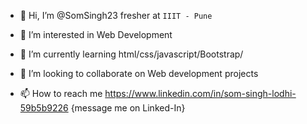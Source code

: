 - 👋 Hi, I’m @SomSingh23 fresher at `IIIT - Pune`
- 👀 I’m interested in Web Development
- 🌱 I’m currently learning html/css/javascript/Bootstrap/
- 💞️ I’m looking to collaborate on Web development projects

- 📫 How to reach me https://www.linkedin.com/in/som-singh-lodhi-59b5b9226 {message me on Linked-In} 


<!---
SomSingh23/SomSingh23 is a ✨ special ✨ repository because its `README.md` (this file) appears on your GitHub profile.
You can click the Preview link to take a look at your changes.
--->
